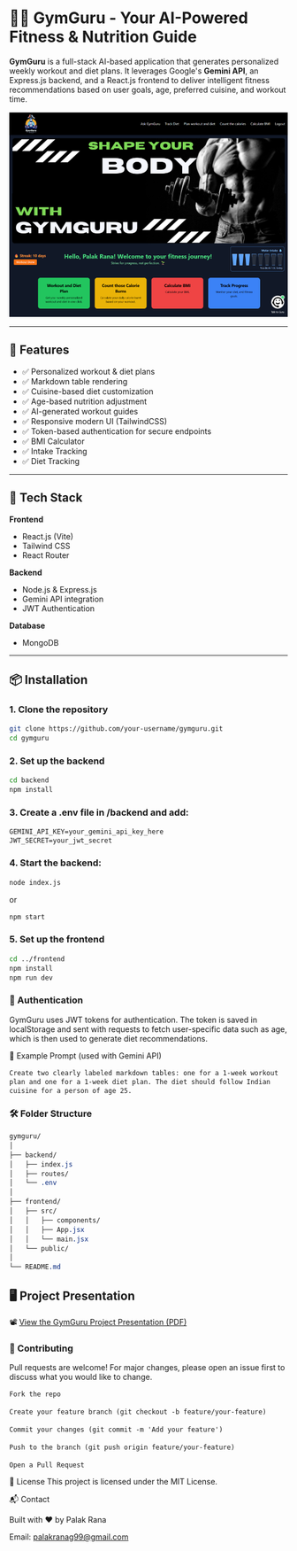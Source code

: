 # 🏋️‍♂️ GymGuru - Your AI-Powered Fitness & Nutrition Guide

**GymGuru** is a full-stack AI-based application that generates personalized weekly workout and diet plans. It leverages Google's **Gemini API**, an Express.js backend, and a React.js frontend to deliver intelligent fitness recommendations based on user goals, age, preferred cuisine, and workout time.

![GymGuru DashBoard](./frontend/public/preview.png) <!-- Replace with an actual image path if available -->

---

## 🚀 Features

- ✅ Personalized workout & diet plans
- ✅ Markdown table rendering
- ✅ Cuisine-based diet customization
- ✅ Age-based nutrition adjustment
- ✅ AI-generated workout guides
- ✅ Responsive modern UI (TailwindCSS)
- ✅ Token-based authentication for secure endpoints
- ✅ BMI Calculator 
- ✅ Intake Tracking
- ✅ Diet Tracking

---

## 🧠 Tech Stack

**Frontend**
- React.js (Vite)
- Tailwind CSS
- React Router

**Backend**
- Node.js & Express.js
- Gemini API integration
- JWT Authentication
  
**Database**
- MongoDB

---

## 📦 Installation 

### 1. Clone the repository
```bash
git clone https://github.com/your-username/gymguru.git
cd gymguru
```

### 2. Set up the backend
```bash
cd backend
npm install
```
### 3. Create a .env file in /backend and add:

```env
GEMINI_API_KEY=your_gemini_api_key_here
JWT_SECRET=your_jwt_secret
```

### 4. Start the backend:

```bash
node index.js
```
or 
```bash
npm start
```
### 5. Set up the frontend
```bash
cd ../frontend
npm install
npm run dev
```
### 🔐 Authentication
GymGuru uses JWT tokens for authentication. The token is saved in localStorage and sent with requests to fetch user-specific data such as age, which is then used to generate diet recommendations.

📄 Example Prompt (used with Gemini API)
```
Create two clearly labeled markdown tables: one for a 1-week workout plan and one for a 1-week diet plan. The diet should follow Indian cuisine for a person of age 25.
```
### 🛠️ Folder Structure
```css
gymguru/
│
├── backend/
│   ├── index.js
│   ├── routes/
│   └── .env
│
├── frontend/
│   ├── src/
│   │   ├── components/
│   │   ├── App.jsx
│   │   └── main.jsx
│   └── public/
│
└── README.md
```

## 🖥️ Project Presentation

📽️ [View the GymGuru Project Presentation (PDF)](docs/GymGuru_Presentation.pptx)

### 🤝 Contributing
Pull requests are welcome! For major changes, please open an issue first to discuss what you would like to change.
```
Fork the repo

Create your feature branch (git checkout -b feature/your-feature)

Commit your changes (git commit -m 'Add your feature')

Push to the branch (git push origin feature/your-feature)

Open a Pull Request
```

📢 License
This project is licensed under the MIT License.

📬 Contact

Built with ❤️ by Palak Rana

Email: palakranag99@gmail.com




